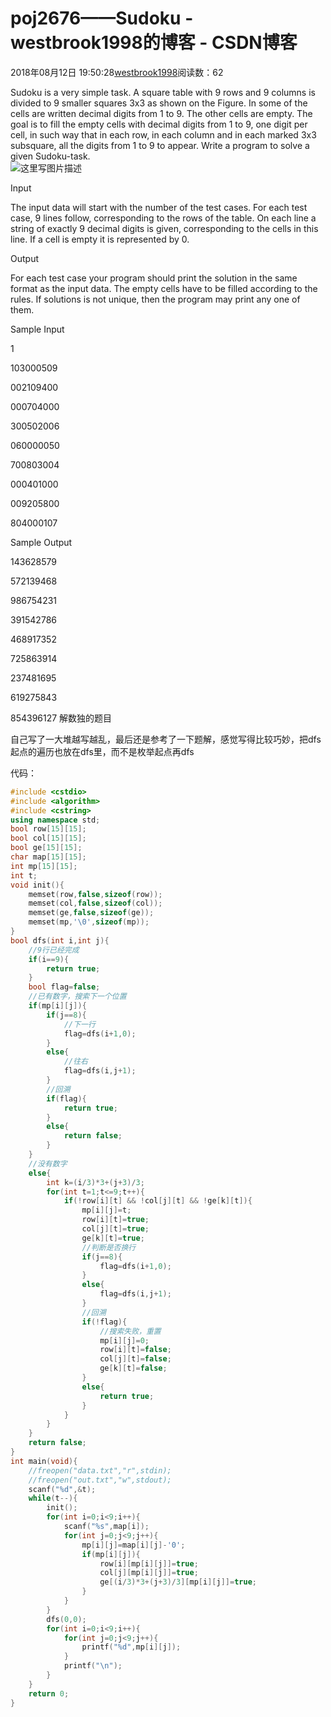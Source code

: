 # poj2676——Sudoku - westbrook1998的博客 - CSDN博客





2018年08月12日 19:50:28[westbrook1998](https://me.csdn.net/westbrook1998)阅读数：62








> 
Sudoku is a very simple task. A square table with 9 rows and 9 columns is divided to 9 smaller squares 3x3 as shown on the Figure. In some of the cells are written decimal digits from 1 to 9. The other cells are empty. The goal is to fill the empty cells with decimal digits from 1 to 9, one digit per cell, in such way that in each row, in each column and in each marked 3x3 subsquare, all the digits from 1 to 9 to appear. Write a program to solve a given Sudoku-task.  
![这里写图片描述](https://odzkskevi.qnssl.com/56e7e6182093bbca488d6c73ba833af6?v=1534005124)

  Input 

  The input data will start with the number of the test cases. For each test case, 9 lines follow, corresponding to the rows of the table. On each line a string of exactly 9 decimal digits is given, corresponding to the cells in this line. If a cell is empty it is represented by 0. 

  Output 

  For each test case your program should print the solution in the same format as the input data. The empty cells have to be filled according to the rules. If solutions is not unique, then the program may print any one of them. 

  Sample Input 

  1 

  103000509 

  002109400 

  000704000 

  300502006 

  060000050 

  700803004 

  000401000 

  009205800 

  804000107 

  Sample Output 

  143628579 

  572139468 

  986754231 

  391542786 

  468917352 

  725863914 

  237481695 

  619275843 

  854396127
解数独的题目 

自己写了一大堆越写越乱，最后还是参考了一下题解，感觉写得比较巧妙，把dfs起点的遍历也放在dfs里，而不是枚举起点再dfs

代码：

```cpp
#include <cstdio>
#include <algorithm>
#include <cstring>
using namespace std;
bool row[15][15];
bool col[15][15];
bool ge[15][15];
char map[15][15];
int mp[15][15];
int t;
void init(){
    memset(row,false,sizeof(row));
    memset(col,false,sizeof(col));
    memset(ge,false,sizeof(ge));
    memset(mp,'\0',sizeof(mp));
}
bool dfs(int i,int j){
    //9行已经完成
    if(i==9){
        return true;
    }
    bool flag=false;
    //已有数字，搜索下一个位置
    if(mp[i][j]){
        if(j==8){
            //下一行
            flag=dfs(i+1,0);
        }
        else{
            //往右
            flag=dfs(i,j+1);
        }
        //回溯
        if(flag){
            return true;
        }
        else{
            return false;
        }
    }
    //没有数字
    else{
        int k=(i/3)*3+(j+3)/3;
        for(int t=1;t<=9;t++){
            if(!row[i][t] && !col[j][t] && !ge[k][t]){
                mp[i][j]=t;
                row[i][t]=true;
                col[j][t]=true;
                ge[k][t]=true;
                //判断是否换行
                if(j==8){
                    flag=dfs(i+1,0);
                }
                else{
                    flag=dfs(i,j+1);
                }
                //回溯
                if(!flag){
                    //搜索失败，重置
                    mp[i][j]=0;
                    row[i][t]=false;
                    col[j][t]=false;
                    ge[k][t]=false;
                }
                else{
                    return true;
                }
            }
        }
    }
    return false;
}
int main(void){
    //freopen("data.txt","r",stdin);
    //freopen("out.txt","w",stdout);
    scanf("%d",&t);
    while(t--){
        init();
        for(int i=0;i<9;i++){
            scanf("%s",map[i]);
            for(int j=0;j<9;j++){
                mp[i][j]=map[i][j]-'0';
                if(mp[i][j]){
                    row[i][mp[i][j]]=true;
                    col[j][mp[i][j]]=true;
                    ge[(i/3)*3+(j+3)/3][mp[i][j]]=true;
                }
            }
        }
        dfs(0,0);
        for(int i=0;i<9;i++){
            for(int j=0;j<9;j++){
                printf("%d",mp[i][j]);
            }
            printf("\n");
        }
    }
    return 0;
}
```





